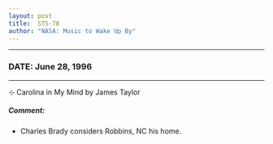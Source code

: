```yaml
---
layout: post
title:  STS-78
author: "NASA: Music to Wake Up By"
---
```


----
### DATE: June 28, 1996
----
⊹ Carolina in My Mind by James Taylor

##### Comment:
* Charles Brady considers Robbins, NC his home.
